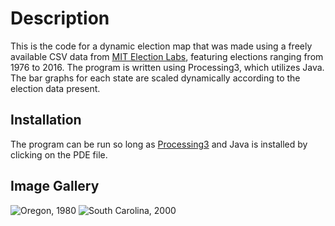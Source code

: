 # Description

This is the code for a dynamic election map that was made using a freely available CSV data from [MIT Election Labs](https://electionlab.mit.edu/), featuring elections ranging from 1976 to 2016. The program is written using Processing3, which utilizes Java. The bar graphs for each state are scaled dynamically according to the election data present.

## Installation

The program can be run so long as [Processing3](https://processing.org/download/) and Java is installed by clicking on the PDE file.

## Image Gallery
![Oregon, 1980](https://cdn.discordapp.com/attachments/428739158719070210/834321103560114176/unknown.png)
![South Carolina, 2000](https://cdn.discordapp.com/attachments/428739158719070210/834321183217287178/unknown.png)
